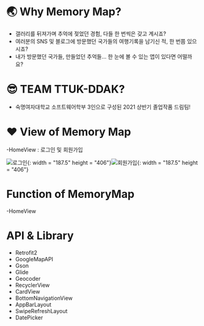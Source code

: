 # 🌏 Why Memory Map?

- 갤러리를 뒤져가며 추억에 젖었던 경험, 다들 한 번씩은 갖고 계시죠?
- 여러분의 SNS 및 블로그에 방문했던 국가들의 여행기록을 남기신 적, 한 번쯤 있으시죠?
- 내가 방문했던 국가들, 만들었던 추억들... 한 눈에 볼 수 있는 앱이 있다면 어떨까요?

# 😎 TEAM TTUK-DDAK?

- 숙명여자대학교 소프트웨어학부 3인으로 구성된 2021 상반기 졸업작품 드림팀!


# ❤️ View of Memory Map
-HomeView : 로그인 및 회원가입

![로그인](https://user-images.githubusercontent.com/50194490/112957299-42f11480-917c-11eb-8894-bc0cfe1036e0.jpg){: width = "187.5" height = "406"}![회원가입](https://user-images.githubusercontent.com/50194490/112957310-45536e80-917c-11eb-9f13-70c59d68f530.jpg){: width = "187.5" height = "406"}


# Function of MemoryMap
-HomeView


# API & Library
- Retrofit2 
- GoogleMapAPI
- Gson 
- Glide
- Geocoder
- RecyclerView
- CardView
- BottomNavigationView
- AppBarLayout
- SwipeRefreshLayout
- DatePicker
